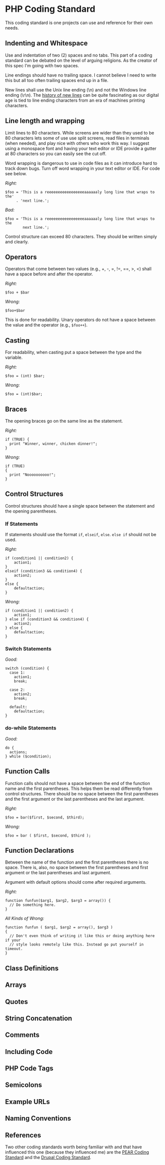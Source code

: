 # PHP Coding Standard

This coding standard is one projects can use and reference for their own needs.

## Indenting and Whitespace

Use and indentation of two (2) spaces and no tabs. This part of a coding standard can be debated on the level of arguing religions. As the creator of this spec I'm going with two spaces.

Line endings should have no trailing space. I cannot believe I need to write this but all too often trailing spaces end up in a file.

New lines shall use the Unix line ending (\n) and not the Windows line ending (\r\n). The [history of new lines](https://en.wikipedia.org/wiki/Newline#History) can be quite fascinating as our digital age is tied to line ending characters from an era of machines printing characters.

## Line length and wrapping

Limit lines to 80 characters. While screens are wider than they used to be 80 characters lets some of use use split screens, read files in terminals (when needed), and play nice with others who work this way. I suggest using a monospace font and having your text editor or IDE provide a gutter at 80 characters so you can easily see the cut off.

Word wrapping is dangerous to use in code files as it can introduce hard to track down bugs. Turn off word wrapping in your text editor or IDE. For code see below.

_Right:_

    $foo = 'This is a reeeeeeeeeeeeeeeeeaaaaaaly long line that wraps to the'
         . 'next line.';

_Bad:_

    $foo = 'This is a reeeeeeeeeeeeeeeeeaaaaaaly long line that wraps to the
            next line.';

Control structure can exceed 80 characters. They should be written simply and clearly.

## Operators

Operators that come between two values (e.g., +, -, =, !=, ==, >, <) shall have a space before and after the operator.

_Right:_

    $foo + $bar

_Wrong:_

    $foo+$bar

This is done for readability. Unary operators do not have a space between the value and the operator (e.g., `$foo++`).

## Casting

For readability, when casting put a space between the type and the variable.

_Right:_

    $foo = (int) $bar;

_Wrong:_

    $foo = (int)$bar;

## Braces

The opening braces go on the same line as the statement.

_Right:_

    if (TRUE) {
      print "Winner, winner, chicken dinner!";
    }

_Wrong:_

    if (TRUE)
    {
      print "Noooooooooo!";
    }

## Control Structures

Control structures should have a single space between the statement and the opening parentheses.

### If Statements

If statements should use the format `if`, `elseif`, `else`. `else if` should not be used.

_Right:_

    if (condition1 || condition2) {
        action1;
    }
    elseif (condition3 && condition4) {
        action2;
    }
    else {
        defaultaction;
    }

_Wrong:_

    if (condition1 || condition2) {
        action1;
    } else if (condition3 && condition4) {
        action2;
    } else {
        defaultaction;
    }

### Switch Statements

_Good:_

    switch (condition) {
      case 1:
        action1;
        break;

      case 2:
        action2;
        break;

      default:
        defaultaction;
    }

### do-while Statements

_Good:_

    do {
      actions;
    } while ($condition);

## Function Calls

Function calls should not have a space between the end of the function name and the first parentheses. This helps them be read differently from control structures. There should be no space between the first parentheses and the first argument or the last parentheses and the last argument.

_Right:_

    $foo = bar($first, $second, $third);

_Wrong:_

    $foo = bar ( $first, $second, $third );

## Function Declarations

Between the name of the function and the first parentheses there is no space. There is, also, no space between the first parentheses and first argument or the last parentheses and last argument.

Argument with default options should come after required arguments.

_Right:_

    function funfun($arg1, $arg2, $arg3 = array()) {
      // Do something here.
    }

_All Kinds of Wrong:_

    function funfun ( $arg1, $arg2 = array(), $arg3 )
    {
      // Don't even think of writing it like this or doing anything here if your
      // style looks remotely like this. Instead go put yourself in timeout.
    }

## Class Definitions

## Arrays

## Quotes

## String Concatenation

## Comments

## Including Code

## PHP Code Tags

## Semicolons

## Example URLs

## Naming Conventions

## References

Two other coding standards worth being familiar with and that have influenced this one (because they influenced me) are the [PEAR Coding Standard](http://pear.php.net/manual/en/standards.php) and the [Drupal Coding Standard](http://drupal.org/coding-standards).